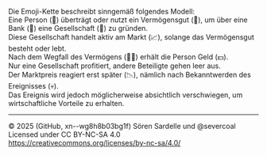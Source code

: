 Die Emoji-Kette beschreibt sinngemäß folgendes Modell: <br>
Eine Person (👤) überträgt oder nutzt ein Vermögensgut (🦙), um über eine Bank (🏦) eine Gesellschaft (🏢) zu gründen. <br>
Diese Gesellschaft handelt aktiv am Markt (📈), solange das Vermögensgut besteht oder lebt. <br>
Nach dem Wegfall des Vermögens (🦙💀) erhält die Person Geld (💵). <br>
Nur eine Gesellschaft profitiert, andere Beteiligte gehen leer aus. <br>
Der Marktpreis reagiert erst später (📉), nämlich nach Bekanntwerden des Ereignisses (💀). <br>
Das Ereignis wird jedoch möglicherweise absichtlich verschwiegen, um wirtschaftliche Vorteile zu erhalten.  

---

© 2025 (GitHub, xn--wg8h8b03bg1f) Sören Sardelle und @severcoal  
Licensed under CC BY-NC-SA 4.0  
https://creativecommons.org/licenses/by-nc-sa/4.0/  